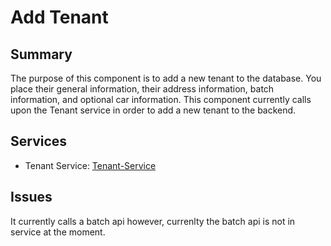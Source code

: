 # Add Tenant
## Summary
The purpose of this component is to add a new tenant to the database. You place their general information, their address information, batch information, and optional car information. This component currently calls upon the Tenant service in order to add a new tenant to the backend. 

## Services
- Tenant Service: [Tenant-Service]

## Issues
It currently calls a batch api however, currenlty the batch api is not in service at the moment.

[Tenant-Service]: ../Services/Tenant/Tenant.md